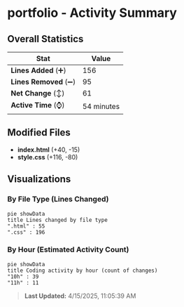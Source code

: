 # portfolio - Activity Summary 

## Overall Statistics

| Stat                   | Value                                                             |
| ---------------------- | ----------------------------------------------------------------- |
| **Lines Added** (➕)   | 156                                          |
| **Lines Removed** (➖) | 95                                        |
| **Net Change** (↕)    | 61                |
| **Active Time** (⌚)   | 54 minutes |


## Modified Files
- **index.html** (+40, -15)
- **style.css** (+116, -80)

## Visualizations

### By File Type (Lines Changed)

```mermaid
pie showData
title Lines changed by file type
".html" : 55
".css" : 196
```

### By Hour (Estimated Activity Count)

```mermaid
pie showData
title Coding activity by hour (count of changes)
"10h" : 39
"11h" : 11
```


> **Last Updated:** 4/15/2025, 11:05:39 AM